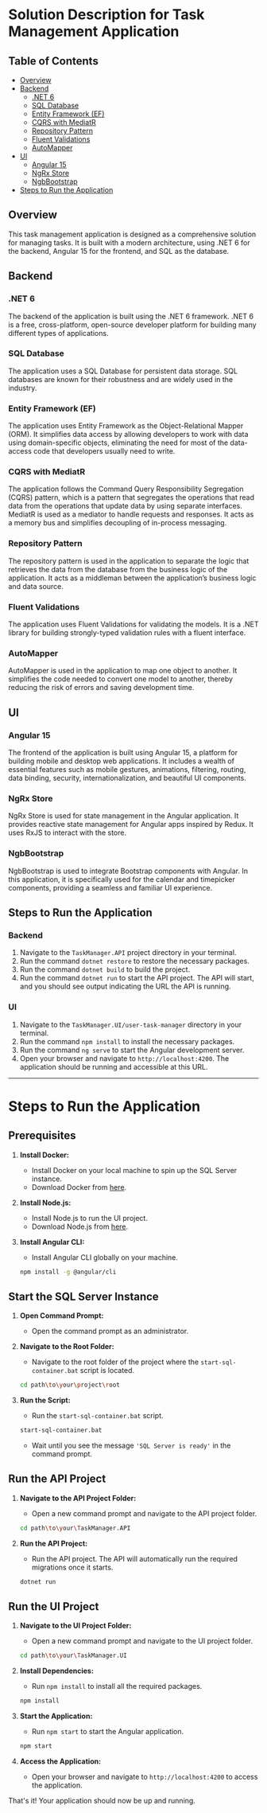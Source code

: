 
# Solution Description for Task Management Application

## Table of Contents

- [Overview](#overview)
- [Backend](#backend)
  - [.NET 6](#net-6)
  - [SQL Database](#sql-database)
  - [Entity Framework (EF)](#entity-framework-ef)
  - [CQRS with MediatR](#cqrs-with-mediatr)
  - [Repository Pattern](#repository-pattern)
  - [Fluent Validations](#fluent-validations)
  - [AutoMapper](#automapper)
- [UI](#ui)
  - [Angular 15](#angular-15)
  - [NgRx Store](#ngrx-store)
  - [NgbBootstrap](#ngbbootstrap)
- [Steps to Run the Application](#steps-to-run-the-application)

## Overview

This task management application is designed as a comprehensive solution for managing tasks. It is built with a modern architecture, using .NET 6 for the backend, Angular 15 for the frontend, and SQL as the database. 

## Backend

### .NET 6

The backend of the application is built using the .NET 6 framework. .NET 6 is a free, cross-platform, open-source developer platform for building many different types of applications.

### SQL Database

The application uses a SQL Database for persistent data storage. SQL databases are known for their robustness and are widely used in the industry.

### Entity Framework (EF)

The application uses Entity Framework as the Object-Relational Mapper (ORM). It simplifies data access by allowing developers to work with data using domain-specific objects, eliminating the need for most of the data-access code that developers usually need to write.

### CQRS with MediatR

The application follows the Command Query Responsibility Segregation (CQRS) pattern, which is a pattern that segregates the operations that read data from the operations that update data by using separate interfaces. MediatR is used as a mediator to handle requests and responses. It acts as a memory bus and simplifies decoupling of in-process messaging.

### Repository Pattern

The repository pattern is used in the application to separate the logic that retrieves the data from the database from the business logic of the application. It acts as a middleman between the application’s business logic and data source.

### Fluent Validations

The application uses Fluent Validations for validating the models. It is a .NET library for building strongly-typed validation rules with a fluent interface.

### AutoMapper

AutoMapper is used in the application to map one object to another. It simplifies the code needed to convert one model to another, thereby reducing the risk of errors and saving development time.

## UI

### Angular 15

The frontend of the application is built using Angular 15, a platform for building mobile and desktop web applications. It includes a wealth of essential features such as mobile gestures, animations, filtering, routing, data binding, security, internationalization, and beautiful UI components.

### NgRx Store

NgRx Store is used for state management in the Angular application. It provides reactive state management for Angular apps inspired by Redux. It uses RxJS to interact with the store.

### NgbBootstrap

NgbBootstrap is used to integrate Bootstrap components with Angular. In this application, it is specifically used for the calendar and timepicker components, providing a seamless and familiar UI experience.

## Steps to Run the Application

### Backend

1. Navigate to the `TaskManager.API` project directory in your terminal.
2. Run the command `dotnet restore` to restore the necessary packages.
3. Run the command `dotnet build` to build the project.
4. Run the command `dotnet run` to start the API project. The API will start, and you should see output indicating the URL the API is running.

### UI

1. Navigate to the `TaskManager.UI/user-task-manager` directory in your terminal.
2. Run the command `npm install` to install the necessary packages.
3. Run the command `ng serve` to start the Angular development server.
4. Open your browser and navigate to `http://localhost:4200`. The application should be running and accessible at this URL.

---



# Steps to Run the Application

## Prerequisites

1. **Install Docker:**
   - Install Docker on your local machine to spin up the SQL Server instance.
   - Download Docker from [here](https://www.docker.com/products/docker-desktop).

2. **Install Node.js:**
   - Install Node.js to run the UI project.
   - Download Node.js from [here](https://nodejs.org/en/download/).

3. **Install Angular CLI:**
   - Install Angular CLI globally on your machine.
   ```sh
   npm install -g @angular/cli
   ```

## Start the SQL Server Instance

1. **Open Command Prompt:**
   - Open the command prompt as an administrator.

2. **Navigate to the Root Folder:**
   - Navigate to the root folder of the project where the `start-sql-container.bat` script is located.
   ```sh
   cd path\to\your\project\root
   ```

3. **Run the Script:**
   - Run the `start-sql-container.bat` script.
   ```sh
   start-sql-container.bat
   ```
   - Wait until you see the message `'SQL Server is ready'` in the command prompt.

## Run the API Project

1. **Navigate to the API Project Folder:**
   - Open a new command prompt and navigate to the API project folder.
   ```sh
   cd path\to\your\TaskManager.API
   ```

2. **Run the API Project:**
   - Run the API project. The API will automatically run the required migrations once it starts.
   ```sh
   dotnet run
   ```

## Run the UI Project

1. **Navigate to the UI Project Folder:**
   - Open a new command prompt and navigate to the UI project folder.
   ```sh
   cd path\to\your\TaskManager.UI
   ```

2. **Install Dependencies:**
   - Run `npm install` to install all the required packages.
   ```sh
   npm install
   ```

3. **Start the Application:**
   - Run `npm start` to start the Angular application.
   ```sh
   npm start
   ```

4. **Access the Application:**
   - Open your browser and navigate to `http://localhost:4200` to access the application.

That's it! Your application should now be up and running.
